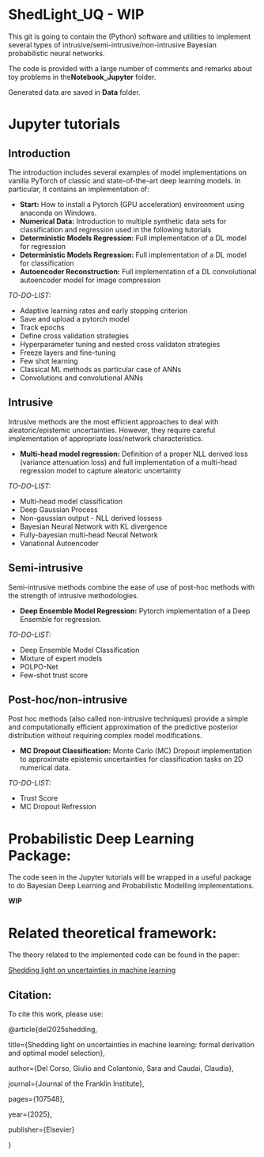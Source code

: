 # ShedLight_UQ - WIP

This git is going to contain the (Python) software and utilities to implement several types of intrusive/semi-intrusive/non-intrusive Bayesian probabilistic neural networks.

The code is provided with a large number of comments and remarks about toy problems in the**Notebook_Jupyter** folder.

Generated data are saved in **Data** folder.


# Jupyter tutorials
## Introduction
The introduction includes several examples of model implementations on vanilla PyTorch of classic and state-of-the-art deep learning models.
In particular, it contains an implementation of:
- **Start:** How to install a Pytorch (GPU acceleration) environment using anaconda on Windows.
- **Numerical Data:** Introduction to multiple synthetic data sets for classification and regression used in the following tutorials
- **Deterministic Models Regression:** Full implementation of a DL model for regression
- **Deterministic Models Regression:** Full implementation of a DL model for classification
- **Autoencoder Reconstruction:** Full implementation of a DL convolutional autoencoder model for image compression

*TO-DO-LIST:*
- Adaptive learning rates and early stopping criterion
- Save and upload a pytorch model
- Track epochs
- Define cross validation strategies
- Hyperparameter tuning and nested cross validaton strategies
- Freeze layers and fine-tuning
- Few shot learning
- Classical ML methods as particular case of ANNs
- Convolutions and convolutional ANNs

## Intrusive
Intrusive methods are the most efficient approaches to deal with aleatoric/epistemic uncertainties. However, they require careful implementation of appropriate loss/network characteristics.
- **Multi-head model regression:** Definition of a proper NLL derived loss (variance attenuation loss) and full implementation of a multi-head regression model to capture aleatoric uncertainty

*TO-DO-LIST:*
- Multi-head model classification
- Deep Gaussian Process
- Non-gaussian output - NLL derived lossess
- Bayesian Neural Network with KL divergence
- Fully-bayesian multi-head Neural Network
- Variational Autoencoder

## Semi-intrusive
Semi-intrusive methods combine the ease of use of post-hoc methods with the strength of intrusive methodologies.
- **Deep Ensemble Model Regression:** Pytorch implementation of a Deep Ensemble for regression. 

*TO-DO-LIST:*
- Deep Ensemble Model Classification
- Mixture of expert models
- POLPO-Net
- Few-shot trust score


## Post-hoc/non-intrusive
Post hoc methods (also called non-intrusive techniques) provide a simple and computationally efficient approximation of the predictive posterior distribution without requiring complex model modifications.
- **MC Dropout Classification:** Monte Carlo (MC) Dropout implementation to approximate epistemic uncertainties for classification tasks on 2D numerical data.

*TO-DO-LIST:*
- Trust Score
- MC Dropout Refression


# Probabilistic Deep Learning Package:
The code seen in the Jupyter tutorials will be wrapped in a useful package to do Bayesian Deep Learning and Probabilistic Modelling implementations.

**WIP**

# Related theoretical framework:
The theory related to the implemented code can be found in the paper: 

[Shedding light on uncertainties in machine learning](https://www.researchgate.net/publication/388256801_Shedding_light_on_uncertainties_in_machine_learning_formal_derivation_and_optimal_model_selection?utm_content=spotlight&utm_source=spotlightDetails&rgutm_meta1=SPL%3A679202aa4a4e592f920d4791&_tp=eyJjb250ZXh0Ijp7ImZpcnN0UGFnZSI6Il9kaXJlY3QiLCJwYWdlIjoicHJvZmlsZSJ9fQ)

## Citation:
To cite this work, please use:

@article{del2025shedding,

  title={Shedding light on uncertainties in machine learning: formal derivation and optimal model selection},
  
  author={Del Corso, Giulio and Colantonio, Sara and Caudai, Claudia},
  
  journal={Journal of the Franklin Institute},
  
  pages={107548},
  
  year={2025},
  
  publisher={Elsevier}
  
}
